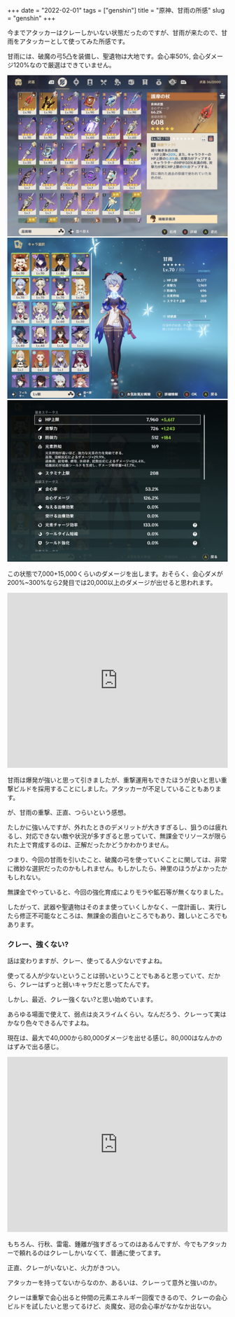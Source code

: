+++
date = "2022-02-01"
tags = ["genshin"]
title = "原神、甘雨の所感"
slug = "genshin"
+++

今までアタッカーはクレーしかいない状態だったのですが、甘雨が来たので、甘雨をアタッカーとして使ってみた所感です。

甘雨には、破魔の弓5凸を装備し、聖遺物は大地です。会心率50%, 会心ダメージ120%なので厳選はできていません。

![](https://raw.githubusercontent.com/syui/img/master/other/genshin_20220201_0001.jpg)
![](https://raw.githubusercontent.com/syui/img/master/other/genshin_20220201_0002.jpg)
![](https://raw.githubusercontent.com/syui/img/master/other/genshin_20220201_0003.jpg)

この状態で7,000+15,000くらいのダメージを出します。おそらく、会心ダメが200%~300%なら2発目では20,000以上のダメージが出せると思われます。

<iframe width="100%" height="400" src="https://www.youtube.com/embed/J1mKi8uFb90" frameborder="0" allow="autoplay; encrypted-media" allowfullscreen></iframe>

甘雨は爆発が強いと思って引きましたが、重撃運用もできたほうが良いと思い重撃ビルドを採用することにしました。アタッカーが不足していることもあります。

が、甘雨の重撃、正直、つらいという感想。

たしかに強いんですが、外れたときのデメリットが大きすぎるし、狙うのは疲れるし、対応できない敵や状況が多すぎると思っていて、無課金でリソースが限られた上で育成するのは、正解だったかどうかわかりません。

つまり、今回の甘雨を引いたこと、破魔の弓を使っていくことに関しては、非常に微妙な選択だったのかもしれません。もしかしたら、神里のほうがよかったかもしれない。

無課金でやっていると、今回の強化育成によりモラや鉱石等が無くなりました。

したがって、武器や聖遺物はそのまま使っていくしかなく、一度計画し、実行したら修正不可能なところは、無課金の面白いところでもあり、難しいところでもあります。

### クレー、強くない?

話は変わりますが、クレー、使ってる人少ないですよね。

使ってる人が少ないということは弱いということでもあると思っていて、だから、クレーはずっと弱いキャラだと思ってたんです。

しかし、最近、クレー強くない?と思い始めています。

あらゆる場面で使えて、弱点は炎スライムくらい。なんだろう、クレーって実はかなり色々できるんですよね。

現在は、最大で40,000から80,000ダメージを出せる感じ。80,000はなんかのはずみで出る感じ。

<iframe width="100%" height="400" src="https://www.youtube.com/embed/9pJPXPyuJmc" frameborder="0" allow="autoplay; encrypted-media" allowfullscreen></iframe>

もちろん、行秋、雷電、鍾離が強すぎるってのはあるんですが、今でもアタッカーで頼れるのはクレーしかいなくて、普通に使ってます。

正直、クレーがいないと、火力がきつい。

アタッカーを持ってないからなのか、あるいは、クレーって意外と強いのか。

クレーは重撃で会心出ると仲間の元素エネルギー回復できるので、クレーの会心ビルドを試したいと思ってるけど、炎魔女、冠の会心率がなかなか出ない。


